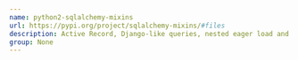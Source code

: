 ```yaml
---
name: python2-sqlalchemy-mixins
url: https://pypi.org/project/sqlalchemy-mixins/#files
description: Active Record, Django-like queries, nested eager load and beauty __repr__ for SQLAlchemy.
group: None
---
```

